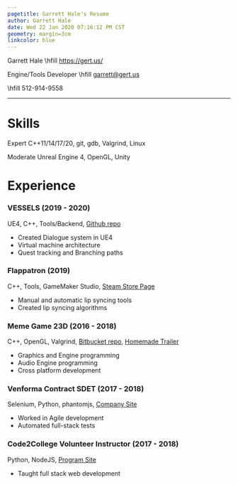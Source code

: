 ```yaml
---
pagetitle: Garrett Hale's Resume
author: Garrett Hale
date: Wed 22 Jan 2020 07:16:12 PM CST
geometry: margin=3cm
linkcolor: blue
---
```


Garrett Hale \hfill https://gert.us/

Engine/Tools Developer \hfill garrett@gert.us

\hfill 512-914-9558

---

# Skills

Expert C++11/14/17/20, git, gdb, Valgrind, Linux

Moderate Unreal Engine 4, OpenGL, Unity

# Experience

### VESSELS (2019 - 2020)

UE4, C++, Tools/Backend, [Github repo](https://github.com/Gertkeno/airlock)
<!--- [steam or itch page here](https://example.com)-->

- Created Dialogue system in UE4
- Virtual machine architecture
- Quest tracking and Branching paths

### Flappatron (2019)

C++, Tools, GameMaker Studio, [Steam Store Page](https://store.steampowered.com/app/1009750/Flappatron/)

- Manual and automatic lip syncing tools
- Created lip syncing algorithms

### Meme Game 23D (2016 - 2018)

C++, OpenGL, Valgrind, [Bitbucket repo](https://bitbucket.org/Gertkeno/meme-game-23d),
[Homemade Trailer](https://youtu.be/p9rINCeBq4s)

- Graphics and Engine programming
- Audio Engine programming
- Cross platform development

### Venforma Contract SDET (2017 - 2018)

Selenium, Python, phantomjs, [Company Site](http://www.venforma.com/)

- Worked in Agile development
- Automated full-stack tests

### Code2College Volunteer Instructor (2017 - 2018)

Python, NodeJS, [Program Site](https://code2college.org/)

- Taught full stack web development

<!-- # References

- Chris Morrow, Fellow instructor at Code2College, <cmmorrow@gmail.com>
- Stephen Riesenberger, Game Designer, <stv2049@yahoo.com>-->

<!-- maybe include networking experience -->
<!-- fix your margins holy -->

<!-- vim: set spell: -->
<!-- vim: set cc=80: -->
